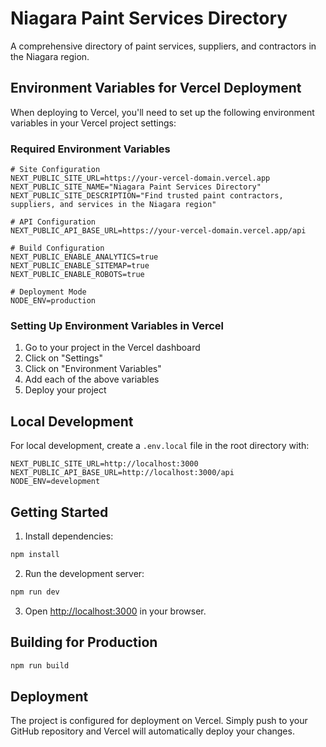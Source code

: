 # Niagara Paint Services Directory

A comprehensive directory of paint services, suppliers, and contractors in the Niagara region.

## Environment Variables for Vercel Deployment

When deploying to Vercel, you'll need to set up the following environment variables in your Vercel project settings:

### Required Environment Variables

```env
# Site Configuration
NEXT_PUBLIC_SITE_URL=https://your-vercel-domain.vercel.app
NEXT_PUBLIC_SITE_NAME="Niagara Paint Services Directory"
NEXT_PUBLIC_SITE_DESCRIPTION="Find trusted paint contractors, suppliers, and services in the Niagara region"

# API Configuration
NEXT_PUBLIC_API_BASE_URL=https://your-vercel-domain.vercel.app/api

# Build Configuration
NEXT_PUBLIC_ENABLE_ANALYTICS=true
NEXT_PUBLIC_ENABLE_SITEMAP=true
NEXT_PUBLIC_ENABLE_ROBOTS=true

# Deployment Mode
NODE_ENV=production
```

### Setting Up Environment Variables in Vercel

1. Go to your project in the Vercel dashboard
2. Click on "Settings"
3. Click on "Environment Variables"
4. Add each of the above variables
5. Deploy your project

## Local Development

For local development, create a `.env.local` file in the root directory with:

```env
NEXT_PUBLIC_SITE_URL=http://localhost:3000
NEXT_PUBLIC_API_BASE_URL=http://localhost:3000/api
NODE_ENV=development
```

## Getting Started

1. Install dependencies:
```bash
npm install
```

2. Run the development server:
```bash
npm run dev
```

3. Open [http://localhost:3000](http://localhost:3000) in your browser.

## Building for Production

```bash
npm run build
```

## Deployment

The project is configured for deployment on Vercel. Simply push to your GitHub repository and Vercel will automatically deploy your changes.
